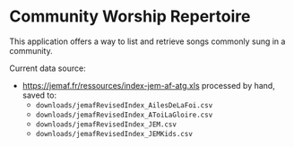 # Community Worship Repertoire

This application offers a way to list and retrieve songs commonly sung in a community.

Current data source:

- https://jemaf.fr/ressources/index-jem-af-atg.xls
  processed by hand, saved to:
  - `downloads/jemafRevisedIndex_AilesDeLaFoi.csv`
  - `downloads/jemafRevisedIndex_AToiLaGloire.csv`
  - `downloads/jemafRevisedIndex_JEM.csv`
  - `downloads/jemafRevisedIndex_JEMKids.csv`
